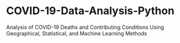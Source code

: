 # COVID-19-Data-Analysis-Python
 Analysis of COVID-19 Deaths and Contributing Conditions Using Geographical, Statistical, and Machine Learning Methods
